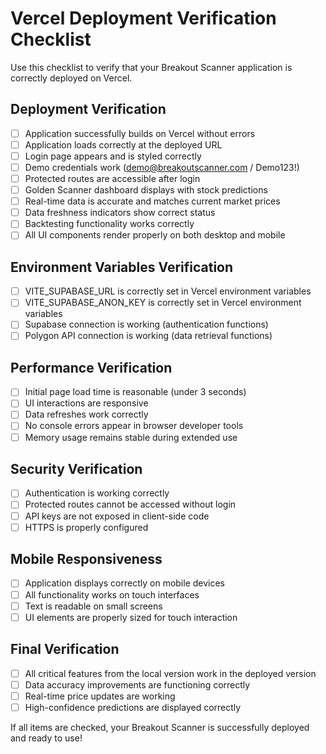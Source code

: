 # Vercel Deployment Verification Checklist

Use this checklist to verify that your Breakout Scanner application is correctly deployed on Vercel.

## Deployment Verification

- [ ] Application successfully builds on Vercel without errors
- [ ] Application loads correctly at the deployed URL
- [ ] Login page appears and is styled correctly
- [ ] Demo credentials work (demo@breakoutscanner.com / Demo123!)
- [ ] Protected routes are accessible after login
- [ ] Golden Scanner dashboard displays with stock predictions
- [ ] Real-time data is accurate and matches current market prices
- [ ] Data freshness indicators show correct status
- [ ] Backtesting functionality works correctly
- [ ] All UI components render properly on both desktop and mobile

## Environment Variables Verification

- [ ] VITE_SUPABASE_URL is correctly set in Vercel environment variables
- [ ] VITE_SUPABASE_ANON_KEY is correctly set in Vercel environment variables
- [ ] Supabase connection is working (authentication functions)
- [ ] Polygon API connection is working (data retrieval functions)

## Performance Verification

- [ ] Initial page load time is reasonable (under 3 seconds)
- [ ] UI interactions are responsive
- [ ] Data refreshes work correctly
- [ ] No console errors appear in browser developer tools
- [ ] Memory usage remains stable during extended use

## Security Verification

- [ ] Authentication is working correctly
- [ ] Protected routes cannot be accessed without login
- [ ] API keys are not exposed in client-side code
- [ ] HTTPS is properly configured

## Mobile Responsiveness

- [ ] Application displays correctly on mobile devices
- [ ] All functionality works on touch interfaces
- [ ] Text is readable on small screens
- [ ] UI elements are properly sized for touch interaction

## Final Verification

- [ ] All critical features from the local version work in the deployed version
- [ ] Data accuracy improvements are functioning correctly
- [ ] Real-time price updates are working
- [ ] High-confidence predictions are displayed correctly

If all items are checked, your Breakout Scanner is successfully deployed and ready to use!
